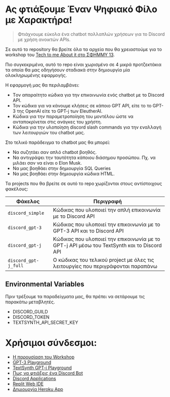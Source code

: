 # Ας φτιάξουμε Έναν Ψηφιακό Φίλο με Χαρακτήρα!
> Φτιάχνουμε εύκολα ένα chatbot πολλαπλών χρήσεων για το Discord με χρήση ανοικτών APIs.

Σε αυτό το repository θα βρείτε όλα τα αρχεία που θα χρειαστούμε για το workshop του [Tech to me About it στο ΣΦΗΜΜΥ 13](https://sfhmmy.gr/the-conference/workshops/as-phtiaxoume-enan-psephiako-philo-me-kharaktera/).

Πιο συγκεκριμένα, αυτό το repo είναι χωρισμένο σε 4 μικρά προτζεκτάκια τα οποία θα μας οδηγήσουν σταδιακά στην δημιουργία μία ολοκληρωμένης εφαρμογής.

Η εφαρμογή μας θα περιλαμβάνει:
- Tον απαραίτητο κώδικα για την επικοινωνία ενός chatbot με το Discord API.
- Τον κώδικα για να κάνουμε κλήσεις σε κάποιο GPT API, είτε το το GPT-3 της OpenAI είτε το GPT-j των EleutherAI.
- Κώδικα για την παραμετροποίηση του μοντέλου ώστε να ανταποκρίνεται στις ανάγκες του χρήστη.
- Κώδικα για την υλοποίηση discord slash commands για την εναλλαγή των λειτουργιών του chatbot μας.

Στο τελικό παράδειγμα το chatbot μας θα μπορεί:
- Να συζητάει σαν απλό chatbot βοηθός.
- Να αντιγράψει την ταυτότητα κάποιου διάσημου προσώπου. Πχ. να μιλάει σαν να είναι ο Elon Musk.
- Να μας βοηθάει στην δημιουργία SQL Queries
- Να μας βοηθάει στην δημιουργία κώδικα HTML.

Τα projects που θα βρείτε σε αυτό το repo χωρίζονται στους αντίστοιχους φακέλους:


|  Φάκελος       |Περιγραφή                      |
|----------------|-------------------------------|
| `discord_simple` | Κώδικας που υλοποιεί την απλή επικοινωνία με το Discord API |
| `discord_gpt-3 ` | Κώδικας που υλοποιεί την επικοινωνία με το GPT-3 API και το Discord API |
| `discord_gpt-j`  | Κώδικας που υλοποιεί την επικοινωνία με το GPT-j API μέσω του TextSynth και το Discord API |
| `discord_gpt-j_full` | Ο κώδικας του τελικού project με όλες τις λειτουργίες που περιγράφονται παραπάνω |

## Environmental Variables
Πριν τρέξουμε τα παραδείγματα μας, θα πρέπει να σετάρουμε τις παρακάτω μεταβλητές.
- DISCORD_GUILD
- DISCORD_TOKEN
- TEXTSYNTH_API_SECRET_KEY


# Χρήσιμοι σύνδεσμοι:
- [Η παρουσίαση του Workshop](https://drive.google.com/file/d/1KSsn1t4cqvzxo69evouKAaJjX223dzck/view?usp=sharing)
- [GPT-3 Playground](https://beta.openai.com/playground)
- [TextSynth GPT-j Playground](https://textsynth.com/playground.html)
- [Πως να φτιάξεις ένα Discord Bot](https://discordpy.readthedocs.io/en/stable/discord.html)
- [Discord Applications](https://discord.com/developers/applications)
- [Replit Web IDE](https://replit.com)
- [Δημιουργία Heroku App](https://dashboard.heroku.com/new-app)



